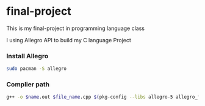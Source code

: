 # final-project
This is my final-project in programming language class

I using Allegro API to build my C language Project

### Install Allegro 

```bash
sudo pacman -S allegro
```

### Complier path
```bash
g++ -o $name.out $file_name.cpp $(pkg-config --libs allegro-5 allegro_font-5 allegro_ttf-5 allegro_dialog-5 allegro_primitives-5 allegro_image-5 allegro_audio-5 allegro_acodec-5)
```